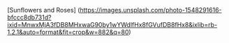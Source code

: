 [Sunflowers and Roses] (https://images.unsplash.com/photo-1548291616-bfccc8db731d?ixid=MnwxMjA3fDB8MHxwaG90by1wYWdlfHx8fGVufDB8fHx8&ixlib=rb-1.2.1&auto=format&fit=crop&w=882&q=80) 
